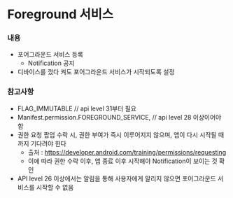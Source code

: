 # Foreground 서비스

### 내용
- 포어그라운드 서비스 등록
  - Notification 공지
- 디바이스를 껐다 켜도 포어그라운드 서비스가 시작되도록 설정

### 참고사항
- FLAG_IMMUTABLE // api level 31부터 필요
- Manifest.permission.FOREGROUND_SERVICE, // api level 28 이상이어야 함
- 권한 요청 팝업 수락 시, 권한 부여가 즉시 이루어지지 않으며, 앱이 다시 시작될 때까지 기다려야 한다
  - 출처 : https://developer.android.com/training/permissions/requesting
  - 이에 따라 권한 수락 이후, 앱 종료 이후 시작해야 Notification이 보이는 것 확인
- API level 26 이상에서는 알림을 통해 사용자에게 알리지 않으면 포어그라운드 서비스를 시작할 수 없음
